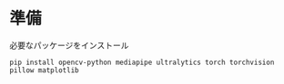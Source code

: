 # 準備
必要なパッケージをインストール
```
pip install opencv-python mediapipe ultralytics torch torchvision pillow matplotlib
```
